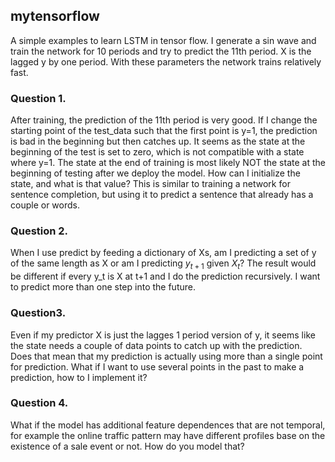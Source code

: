 ## mytensorflow
A simple examples to learn LSTM in tensor flow.  I generate a sin wave and train the network for 10 periods and try to predict the 11th period.  X is the lagged y by one period.  With these parameters the network trains relatively fast.

### Question 1.  
After training, the prediction of the 11th period is very good.  If I change the starting point of the test_data such that the first point is y=1, the prediction is bad in the beginning but then catches up.  It seems as the state at the beginning of the test is set to zero, which is not compatible with a state where y=1.  The state at the end of training is most likely NOT the state at the beginning of testing after we deploy the model.  How can I initialize the state, and what is that value?  This is similar to training a network for sentence completion, but using it to predict a sentence that already has a couple or words.

### Question 2.  
When I use predict by feeding a dictionary of Xs, am I predicting a set of y of the same length as X or am I predicting $y_{t+1}$ given $X_t$?  The result would be different if every y_t is X at t+1 and I do the prediction recursively.  I want to predict more than one step into the future.

### Question3.
Even if my predictor X is just the lagges 1 period version of y, it seems like the state needs a couple of data points to catch up with the prediction.  Does that mean that my prediction is actually using more than a single point for prediction.  What if I want to use several points in the past to make a prediction, how to I implement it?

### Question 4.  
What if the model has additional feature dependences that are not temporal, for example the online traffic pattern may have different profiles base on the existence of a sale event or not.  How do you model that?
